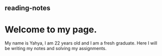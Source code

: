 ## reading-notes

# **Welcome to my page**.
My name is Yahya, I am 22 years old and I am a fresh graduate.
Here I will be writing my notes and solving my assignments.

